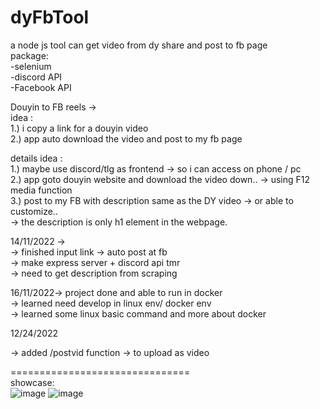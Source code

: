 # dyFbTool  
  
a node js tool can get video from dy share and post to fb page  
package:  
-selenium  
-discord API  
-Facebook API  
  
Douyin to FB reels ->  
idea :  
1.) i copy a link for a douyin video  
2.) app auto download the video and post to my fb page  
  
details idea :  
1.) maybe use discord/tlg as frontend -> so i can access on phone / pc  
2.) app goto douyin website and download the video down.. -> using F12 media function  
3.) post to my FB with description same as the DY video -> or able to customize..  
-> the description is only h1 element in the webpage.  
  
14/11/2022 ->  
-> finished input link -> auto post at fb  
-> make express server + discord api tmr  
-> need to get description from scraping  

16/11/2022-> project done and able to run in docker  
-> learned need develop in linux env/ docker env  
-> learned some linux basic command and more about docker  

12/24/2022  
  
-> added /postvid function -> to upload as video  
  
===============================  
showcase:  
![image](https://user-images.githubusercontent.com/25462796/209433033-564d706b-e365-4965-8770-d5e7473bf1cc.png)
![image](https://user-images.githubusercontent.com/25462796/209433065-429ce409-551b-4df6-a07a-eebfa9933d26.png)


